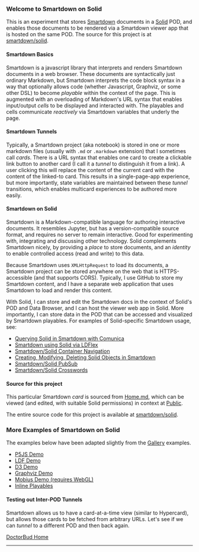 ### Welcome to Smartdown on Solid

This is an experiment that stores [Smartdown](https://smartdown.io) documents in a [Solid](https://solid.github.io/information/) POD, and enables those documents to be rendered via a Smartdown viewer app that is hosted on the same POD. The source for this project is at [smartdown/solid](https://github.com/smartdown/solid).

#### Smartdown Basics

Smartdown is a javascript library that interprets and renders Smartdown documents in a web browser. These documents are syntactically just ordinary Markdown, but Smartdown interprets the code block syntax in a way that optionally allows code (whether Javascript, Graphviz, or some other DSL) to become *playable* within the context of the page. This is augmented with an overloading of Markdown's URL syntax that enables input/output *cells* to be displayed and interacted with. The playables and cells communicate *reactively* via Smartdown variables that underly the page.


#### Smartdown Tunnels

Typically, a Smartdown project (aka notebook) is stored in one or more markdown files (usually with `.md` or `.markdown` extension) that I sometimes call *cards*. There is a URL syntax that enables one card to create a clickable link button to another card (I call it a *tunnel* to distinguish it from a link). A user clicking this will replace the content of the current card with the content of the linked-to card. This results in a single-page-app experience, but more importantly, state variables are maintained between these *tunnel* transitions, which enables multicard experiences to be authored more easily.


#### Smartdown on Solid

Smartdown is a Markdown-compatible language for authoring interactive documents. It resembles Jupyter, but has a version-compatible source format, and requires no server to remain interactive. Good for experimenting with, integrating and discussing other technology. Solid complements Smartdown nicely, by providing a *place* to store documents, and an *identity* to enable controlled access (read and write) to this data.

Because Smartdown uses `XMLHttpRequest` to load its documents, a Smartdown project can be stored anywhere on the web that is HTTPS-accessible (and that supports CORS). Typically, I use GitHub to store my Smartdown content, and I have a separate web application that uses Smartdown to load and render this content.

With Solid, I can store and edit the Smartdown docs in the context of Solid's POD and Data Browser, and I can host the viewer web app in Solid. More importantly, I can store data in the POD that can be accessed and visualized by Smartdown playables. For examples of Solid-specific Smartdown usage, see:

- [Querying Solid in Smartdown with Comunica](:@/public/SolidQueries.md)
- [Smartdown using Solid via LDFlex](:@/public/SolidLDFlex.md)
- [Smartdown/Solid Container Navigation](:@/public/SolidLDFlexContainer.md)
- [Creating, Modifying, Deleting Solid Objects in Smartdown](:@/public/SolidLDFlexMutation.md)
- [Smartdown/Solid PubSub](:@/public/SolidPubSub.md)
- [Smartdown/Solid Crosswords](:@/public/SolidCrossword.md)


#### Source for this project

This particular Smartdown *card* is sourced from [Home.md](https://smartdown.solid.community/public/Home.md), which can be viewed (and edited, with suitable Solid permissions) in context at [Public](https://smartdown.solid.community/public/).

The entire source code for this project is available at [smartdown/solid](https://github.com/smartdown/solid/).


### More Examples of Smartdown on Solid

The examples below have been adapted slightly from the [Gallery](https://smartdown.site) examples.

- [P5JS Demo](:@/public/P5JS.md)
- [LDF Demo](:@/public/LDF.md)
- [D3 Demo](:@/public/D3.md)
- [Graphviz Demo](:@/public/Graphviz.md)
- [Mobius Demo (requires WebGL)](:@/public/Mobius.md)
- [Inline Playables](:@/public/Inlines.md)


#### Testing out Inter-POD Tunnels

Smartdown allows us to have a card-at-a-time view (similar to Hypercard), but allows those cards to be fetched from arbitrary URLs. Let's see if we can *tunnel* to a different POD and then back again.

[DoctorBud Home](:@https://doctorbud.solid.community/public/Home.md)



---
